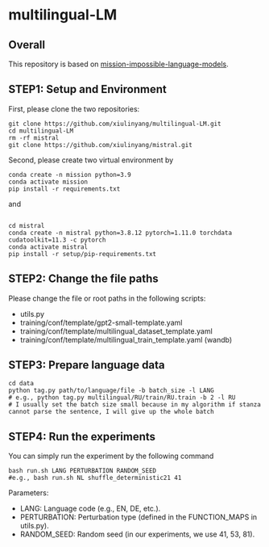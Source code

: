 # multilingual-LM

## Overall
This repository is based on [mission-impossible-language-models](https://github.com/jkallini/mission-impossible-language-models).

## STEP1: Setup and Environment
First, please clone the two repositories:
```commandline
git clone https://github.com/xiulinyang/multilingual-LM.git
cd multilingual-LM
rm -rf mistral
git clone https://github.com/xiulinyang/mistral.git
```
Second, please create two virtual environment by
```commandline
conda create -n mission python=3.9
conda activate mission
pip install -r requirements.txt
```
and 
```commandline

cd mistral
conda create -n mistral python=3.8.12 pytorch=1.11.0 torchdata cudatoolkit=11.3 -c pytorch
conda activate mistral
pip install -r setup/pip-requirements.txt
```

## STEP2: Change the file paths

Please change the file or root paths in the following scripts:
- utils.py
- training/conf/template/gpt2-small-template.yaml
- training/conf/template/multilingual_dataset_template.yaml
- training/conf/template/multilingual_train_template.yaml (wandb)

## STEP3: Prepare language data
```commandline
cd data
python tag.py path/to/language/file -b batch_size -l LANG 
# e.g., python tag.py multilingual/RU/train/RU.train -b 2 -l RU 
# I usually set the batch size small because in my algorithm if stanza cannot parse the sentence, I will give up the whole batch
```

## STEP4: Run the experiments
You can simply run the experiment by the following command
```commandline
bash run.sh LANG PERTURBATION RANDOM_SEED
#e.g., bash run.sh NL shuffle_deterministic21 41
```
Parameters:
- LANG: Language code (e.g., EN, DE, etc.).
- PERTURBATION: Perturbation type (defined in the FUNCTION_MAPS in utils.py).
- RANDOM_SEED: Random seed (in our experiments, we use 41, 53, 81).
